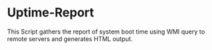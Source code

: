 # Uptime-Report
This Script gathers the report of system boot time using WMI query to remote servers and generates HTML output. 
